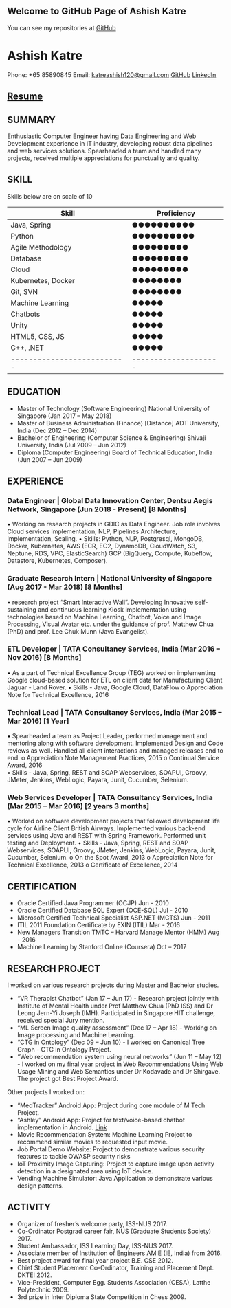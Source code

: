 ## Welcome to GitHub Page of Ashish Katre

You can see my repositories at [GitHub](https://github.com/katreashish120)

# **Ashish Katre**
Phone: +65 85890845
Email: katreashish120@gmail.com
[GitHub](https://github.com/katreashish120)
[LinkedIn](https://www.linkedin.com/in/katreashish120)

## [Resume](https://drive.google.com/open?id=1NQtddQDU0aA0s-IZ1mZnNDkTKBTLZWHN) 

## SUMMARY
Enthusiastic Computer Engineer having Data Engineering and Web Development experience in IT industry, developing robust data pipelines and web services solutions. Spearheaded a team and handled many projects, received multiple appreciations for punctuality and quality. 

## SKILL
Skills below are on scale of 10

Skill | Proficiency
--------------------------|--------------------
Java, Spring              |       ●●●●●●●●●●
Python                    |       ●●●●●●●●●●
Agile Methodology         |       ●●●●●●●●●
Database                  |       ●●●●●●●●●
Cloud                     |       ●●●●●●●●●
Kubernetes, Docker        |       ●●●●●●●●
Git, SVN                  |       ●●●●●●●●
Machine Learning          |       ●●●●●
Chatbots                  |       ●●●●●
Unity                     |       ●●●●●
HTML5, CSS, JS            |       ●●●●●
C++, .NET                 |       ●●●●●
--------------------------|--------------------

## EDUCATION
- Master of Technology (Software Engineering) National University of Singapore (Jan 2017 – May 2018)
- Master of Business Administration (Finance) [Distance] ADT University, India (Dec 2012 – Dec 2014)
- Bachelor of Engineering (Computer Science & Engineering) Shivaji University, India (Jul 2009 – Jun 2012)
- Diploma (Computer Engineering) Board of Technical Education, India (Jun 2007 – Jun 2009)

## EXPERIENCE
###	Data Engineer | Global Data Innovation Center, Dentsu Aegis Network, Singapore (Jun 2018 - Present) [8 Months]
•	Working on research projects in GDIC as Data Engineer. Job role involves Cloud services implementation, NLP, Pipelines Architecture, Implementation, Scaling.
•	Skills: Python, NLP, Postgresql, MongoDB, Docker, Kubernetes, AWS (ECR, EC2, DynamoDB, CloudWatch, S3, Neptune, RDS, VPC, ElasticSearch) GCP (BigQuery, Compute, Kubeflow, Datastore, Kubernetes, Composer).
###	Graduate Research Intern | National University of Singapore (Aug 2017 - Mar 2018) [8 Months]
•	research project “Smart Interactive Wall”. Developing Innovative self-sustaining and continuous learning Kiosk implementation using technologies based on Machine Learning, Chatbot, Voice and Image Processing, Visual Avatar etc. under the guidance of prof. Matthew Chua (PhD) and prof. Lee Chuk Munn (Java Evangelist).
###	ETL Developer | TATA Consultancy Services, India (Mar 2016 – Nov 2016) [8 Months]
•	As a part of Technical Excellence Group (TEG) worked on implementing Google cloud-based solution for ETL on client data for Manufacturing Client Jaguar - Land Rover.
•	Skills - Java, Google Cloud, DataFlow
  o	Appreciation Note for Technical Excellence, 2016
###	Technical Lead | TATA Consultancy Services, India (Mar 2015 – Mar 2016) [1 Year]
•	Spearheaded a team as Project Leader, performed management and mentoring along with software development. Implemented Design and Code reviews as well. Handled all client interactions and managed releases end to end.
  o	Appreciation Note Management Practices, 2015
  o	Continual Service Award, 2016	
•	Skills - Java, Spring, REST and SOAP Webservices, SOAPUI, Groovy, JMeter, Jenkins, WebLogic, Payara, Junit, Cucumber, Selenium.
###	Web Services Developer | TATA Consultancy Services, India (Mar 2015 – Mar 2016) [2 years 3 months]
•	Worked on software development projects that followed development life cycle for Airline Client British Airways. Implemented various back-end services using Java and REST with Spring Framework. Performed unit testing and Deployment.
•	Skills - Java, Spring, REST and SOAP Webservices, SOAPUI, Groovy, JMeter, Jenkins, WebLogic, Payara, Junit, Cucumber, Selenium.
  o	On the Spot Award, 2013	
  o	Appreciation Note for Technical Excellence, 2013
  o	Certificate of Excellence, 2014	

## CERTIFICATION
- Oracle Certified Java Programmer (OCJP)                       Jun - 2010
- Oracle Certified Database SQL Expert (OCE-SQL)                Jul - 2010
- Microsoft Certified Technical Specialist ASP.NET (MCTS)       Jun - 2011
- ITIL 2011 Foundation Certificate by EXIN (ITIL)               Mar - 2016
- New Managers Transition TMTC – Harvard Manage Mentor (HMM)    Aug - 2016
- Machine Learning by Stanford Online (Coursera)                Oct – 2017

## RESEARCH PROJECT
I worked on various research projects during Master and Bachelor studies.
- “VR Therapist Chatbot” (Jan 17 – Jun 17) - Research project jointly with Institute of Mental Health
under Prof Matthew Chua (PhD ISS) and Dr Leong Jern-Yi Joseph (IMH). Participated in Singapore
HIT challenge, received special Jury mention.
- “ML Screen Image quality assessment” (Dec 17 – Apr 18) - Working on Image processing and
Machine Learning.
- “CTG in Ontology” (Dec 09 – Jun 10) - I worked on Canonical Tree Graph - CTG in Ontology Project.
- “Web recommendation system using neural networks” (Jun 11 – May 12) - I worked on my final
year project in Web Recommendations Using Web Usage Mining and Web Semantics under Dr
Kodavade and Dr Shirgave. The project got Best Project Award.

Other projects I worked on:
- “MedTracker” Android App: Project during core module of M Tech Project.
- “Ashley” Android App: Project for text/voice-based chatbot implementation in Android. [Link](https://github.com/katreashish120/ashley-chat-messanger)
- Movie Recommendation System: Machine Learning Project to recommend similar movies to
requested input movie.
- Job Portal Demo Website: Project to demonstrate various security features to tackle OWASP
security risks
- IoT Proximity Image Capturing: Project to capture image upon activity detection in a designated
area using IoT device.
- Vending Machine Simulator: Java Application to demonstrate various design patterns.

## ACTIVITY
- Organizer of fresher’s welcome party, ISS-NUS 2017.
- Co-Ordinator Postgrad career fair, NUS (Graduate Students Society) 2017.
- Student Ambassador, ISS Learning Day, ISS-NUS 2017.
- Associate member of Institution of Engineers AMIE (IE, India) from 2016.
- Best project award for final year project B.E. CSE 2012.
- Chief Student Placement Co-Ordinator, Training and Placement Dept. DKTEI 2012.
- Vice-President, Computer Egg. Students Association (CESA), Latthe Polytechnic 2009.
- 3rd prize in Inter Diploma State Competition in Chess 2009.
